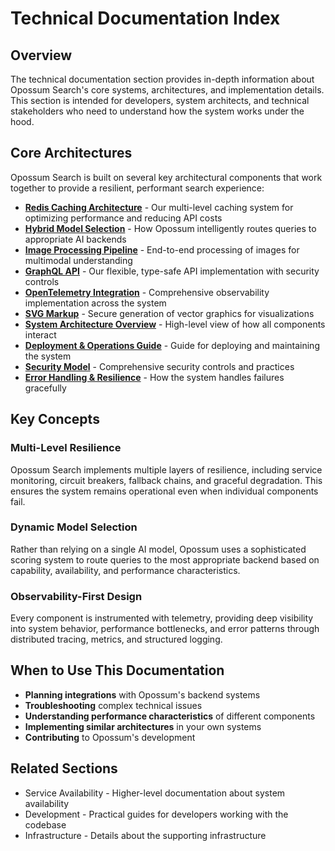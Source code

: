 # Technical Documentation Index

## Overview

The technical documentation section provides in-depth information about Opossum Search's core systems, architectures,
and implementation details. This section is intended for developers, system architects, and technical stakeholders who
need to understand how the system works under the hood.

## Core Architectures

Opossum Search is built on several key architectural components that work together to provide a resilient, performant
search experience:

- **[Redis Caching Architecture](./redis-caching-architecture.md)** - Our multi-level caching system for optimizing
  performance and reducing API costs
- **[Hybrid Model Selection](./hybrid-model-selection.md)** - How Opossum intelligently routes queries to appropriate AI
  backends
- **[Image Processing Pipeline](./image-processing-pipeline.md)** - End-to-end processing of images for multimodal
  understanding
- **[GraphQL API](./graphql-api.md)** - Our flexible, type-safe API implementation with security controls
- **[OpenTelemetry Integration](./opentelemetry-integration.md)** - Comprehensive observability implementation across
  the system
- **[SVG Markup](./svg-markup.md)** - Secure generation of vector graphics for visualizations
- **[System Architecture Overview](./system-architecture-overview.md)** - High-level view of how all components interact
- **[Deployment & Operations Guide](./devops-guide.md)** - Guide for deploying and maintaining the system
- **[Security Model](./security-model.md)** - Comprehensive security controls and practices
- **[Error Handling & Resilience](./error-handling-resilience.md)** - How the system handles failures gracefully

## Key Concepts

### Multi-Level Resilience

Opossum Search implements multiple layers of resilience, including service monitoring, circuit breakers, fallback
chains, and graceful degradation. This ensures the system remains operational even when individual components fail.

### Dynamic Model Selection

Rather than relying on a single AI model, Opossum uses a sophisticated scoring system to route queries to the most
appropriate backend based on capability, availability, and performance characteristics.

### Observability-First Design

Every component is instrumented with telemetry, providing deep visibility into system behavior, performance bottlenecks,
and error patterns through distributed tracing, metrics, and structured logging.

## When to Use This Documentation

- **Planning integrations** with Opossum's backend systems
- **Troubleshooting** complex technical issues
- **Understanding performance characteristics** of different components
- **Implementing similar architectures** in your own systems
- **Contributing** to Opossum's development

## Related Sections

- Service Availability - Higher-level documentation about system availability
- Development - Practical guides for developers working with the codebase
- Infrastructure - Details about the supporting infrastructure
